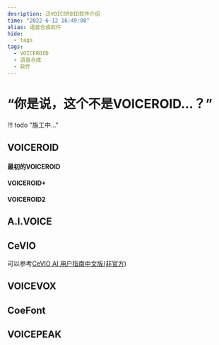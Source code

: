 ```yaml
---
desription: 泛VOICEROID软件介绍
time: "2022-6-12 16:49:00"
alias: 语音合成软件
hide:
  - tags
tags:
  - VOICEROID
  - 语音合成
  - 软件
---
```


# “你是说，这个不是VOICEROID...？”

!!! todo "施工中..."

## **VOICEROID**

#### 最初的VOICEROID

#### VOICEROID+

#### VOICEROID2

## **A.I.VOICE**

## **CeVIO**

可以参考[CeVIO AI 用户指南中文版(非官方)](https://cevio-user-guide-unofficial.github.io/CeVIO-AI/)

## **VOICEVOX**

## **CoeFont**

## **VOICEPEAK**